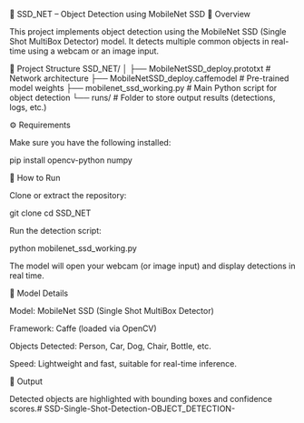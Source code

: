 🧠 SSD_NET – Object Detection using MobileNet SSD
📘 Overview

This project implements object detection using the MobileNet SSD (Single Shot MultiBox Detector) model.
It detects multiple common objects in real-time using a webcam or an image input.

📂 Project Structure
SSD_NET/
│
├── MobileNetSSD_deploy.prototxt      # Network architecture
├── MobileNetSSD_deploy.caffemodel    # Pre-trained model weights
├── mobilenet_ssd_working.py          # Main Python script for object detection
└── runs/                             # Folder to store output results (detections, logs, etc.)

⚙️ Requirements

Make sure you have the following installed:

pip install opencv-python numpy

🚀 How to Run

Clone or extract the repository:

git clone <repo-url>
cd SSD_NET


Run the detection script:

python mobilenet_ssd_working.py


The model will open your webcam (or image input) and display detections in real time.

🎯 Model Details

Model: MobileNet SSD (Single Shot MultiBox Detector)

Framework: Caffe (loaded via OpenCV)

Objects Detected: Person, Car, Dog, Chair, Bottle, etc.

Speed: Lightweight and fast, suitable for real-time inference.

📸 Output

Detected objects are highlighted with bounding boxes and confidence scores.#   S S D - S i n g l e - S h o t - D e t e c t i o n - O B J E C T _ D E T E C T I O N -  
 